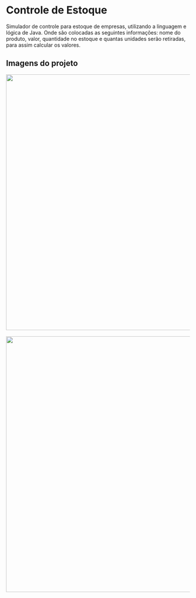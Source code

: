 <h1>Controle de Estoque</h1>
<p>Simulador de controle para estoque de empresas, utilizando a linguagem e lógica de Java. Onde são colocadas as seguintes informações: nome do produto, valor, quantidade no estoque e quantas unidades serão retiradas, para assim calcular os valores.</p>
<h2>Imagens do projeto</h2>
<div>
    <img length="500" width="700" src="https://github.com/user-attachments/assets/dfcec223-7f5a-4a05-ace1-64e863fa2339"/>
</div> 
<br>
<div>
    <img length="500" width="700" src="https://github.com/user-attachments/assets/4c3fd710-6bb8-43be-9a7e-473185ccf898"/>
</div> 


